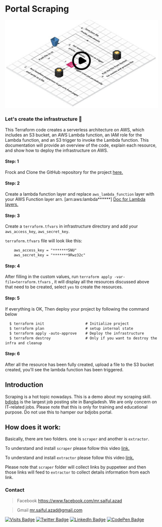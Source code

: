 
# Portal Scraping 


[![Watch the video](https://github.com/saifulazad/portal-scraping/blob/mamun_wip/infrastructure/app.jpeg)](https://youtu.be/jtVVs7RWkkM)


### Let's create the infrastructure 🚀
This Terraform code creates a serverless architecture on AWS, which includes an S3 bucket, an 
AWS Lambda function, an IAM role for the Lambda function, and an S3 trigger to invoke the Lambda 
function. This documentation will provide an overview of the code, explain each resource, and show 
how to deploy the infrastructure on AWS.

#### Step: 1
Frock and Clone the GitHub repository for the project [here.](https://github.com/saifulazad/portal-scraping)

#### Step: 2
Create a lambda function layer and replace `aws_lambda_function` layer 
with your AWS Function layer arn. [arn:aws:lambda******] [Doc for Lambda layers.](https://medium.com/the-cloud-architect/getting-started-with-aws-lambda-layers-for-python-6e10b1f9a5d) 

#### Step: 3
Create a `terraform.tfvars` in infrastructure directory and add your `aws_access_key`, `aws_secret_key`.

``terraform.tfvars``  file will look like this:
```
    aws_access_key = "*******5NU"         
    aws_secret_key = "*******9Rwz32c"
```

#### Step: 4

After filling in the custom values, 
run `terraform apply -var-file=terraform.tfvars` , it will display all the 
resources discussed above that need to be created, select `yes` to create the 
resources.


#### Step: 5
If everything is OK, Then deploy your project by following the command below

```
  $ terraform init                   # Initialize project
  $ terraform plan                   # setup internal state
  $ terraform apply -auto-approve    # Deploy the infrastructure
  $ terraform destroy                # Only if you want to destroy the infra and cleanup
```



#### Step: 6
After all the resource has been fully created, upload a file to the S3 bucket 
created, you'll see the lambda function has been triggered.


## Introduction 
Scraping is a hot topic nowadays. This is a demo about my scraping skill. [bdjobs](http://jobs.bdjobs.com/jobsearch.asp?fcatId=8) is the largest job posting site in Bangladesh. We are only concern on IT-related jobs.
Please note that this is only for training and educational purpose. Do not use this to hamper our bdjobs portal.  

## How does it work:
Basically, there are two folders. one is `scraper` and another is `extractor`.

To understand and install `scraper` please follow this video [link.](https://www.youtube.com/watch?v=1j2Fl63QBFI)

To understand and install `extractor` please follow this video [link.](https://www.youtube.com/watch?v=Z7eDjhczcgw)
  
Please note that `scraper` folder will collect links by puppeteer and then those links will feed to `extractor` to collect
details information from each link.

### Contact
> Facebook https://www.facebook.com/mr.saiful.azad

> Gmail mr.saiful.azad@gmail.com


[![Visits Badge](https://badges.pufler.dev/visits/braydoncoyer/braydoncoyer)](https:braydoncoyer.dev)
[![Twitter Badge](https://img.shields.io/badge/Twitter-Profile-informational?style=flat&logo=twitter&logoColor=white&color=1CA2F1)](https://twitter.com/BraydonCoyer)
[![LinkedIn Badge](https://img.shields.io/badge/LinkedIn-Profile-informational?style=flat&logo=linkedin&logoColor=white&color=0D76A8)](https://www.linkedin.com/in/braydon-coyer/)
[![CodePen Badge](https://img.shields.io/badge/CodePen-Profile-informational?style=flat&logo=codepen&logoColor=white&color=black)](https://codepen.io/braydoncoyer)